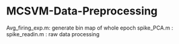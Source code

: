MCSVM-Data-Preprocessing
========================
Avg_firing_exp.m: generate bin map of whole epoch
spike_PCA.m     : 
spike_readin.m  : raw data processing
